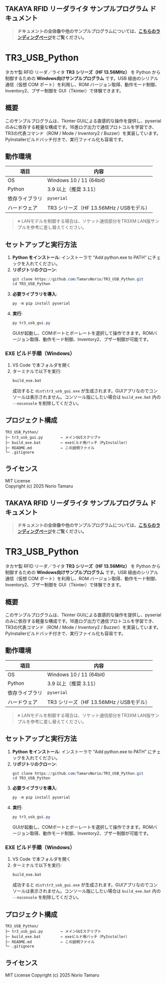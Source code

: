 ## TAKAYA RFID リーダライタ サンプルプログラム ドキュメント

> **ドキュメントの全体像や他のサンプルプログラムについては、[こちらのランディングページ](https://TamaruNorio.github.io/TAKAYA-RFID-Sample-Docs/python/index.md)をご覧ください。**

# TR3_USB_Python

タカヤ製 RFID リーダ／ライタ **TR3 シリーズ（HF 13.56MHz）** を Python から制御するための **Windows向けサンプルプログラム** です。USB 経由のシリアル通信（仮想 COM ポート）を利用し、ROM バージョン取得、動作モード制御、Inventory2、ブザー制御を GUI（Tkinter）で体験できます。

## 概要

このサンプルプログラムは、Tkinter GUIによる直感的な操作を提供し、pyserialのみに依存する軽量な構成です。16進ログ出力で通信プロトコルを学習でき、TR3の代表コマンド（ROM / Mode / Inventory2 / Buzzer）を実装しています。PyInstallerビルドバッチ付きで、実行ファイル化も容易です。

## 動作環境

| 項目 | 内容 |
| ---- | ---- |
| OS | Windows 10 / 11 (64bit) |
| Python | 3.9 以上（推奨 3.11） |
| 依存ライブラリ | `pyserial` |
| ハードウェア | TR3 シリーズ（HF 13.56MHz / USBモデル） |

> ※ LANモデルを制御する場合は、ソケット通信部分をTR3XM LAN版サンプルを参考に差し替えてください。

## セットアップと実行方法

1.  **Python をインストール**: インストーラで “Add python.exe to PATH” にチェックを入れてください。
2.  **リポジトリのクローン**:
    ```powershell
    git clone https://github.com/TamaruNorio/TR3_USB_Python.git
    cd TR3_USB_Python
    ```
3.  **必要ライブラリを導入**:
    ```powershell
    py -m pip install pyserial
    ```
4.  **実行**:
    ```powershell
    py tr3_usb_gui.py
    ```
    GUIが起動し、COMポートとボーレートを選択して操作できます。ROMバージョン取得、動作モード制御、Inventory2、ブザー制御が可能です。

### EXE ビルド手順（Windows）

1.  VS Code で本フォルダを開く
2.  ターミナルで以下を実行:
    ```bat
    build_exe.bat
    ```
    成功すると `dist\tr3_usb_gui.exe` が生成されます。GUIアプリなのでコンソールは表示されません。コンソール版にしたい場合は `build_exe.bat` 内の `--noconsole` を削除してください。

## プロジェクト構成

```
TR3_USB_Python/
├─ tr3_usb_gui.py        ← メインGUIスクリプト
├─ build_exe.bat         ← exeビルド用バッチ（PyInstaller）
├─ README.md             ← この説明ファイル
└─ .gitignore
```

## ライセンス

MIT License  
Copyright (c) 2025 Norio Tamaru

## TAKAYA RFID リーダライタ サンプルプログラム ドキュメント

> **ドキュメントの全体像や他のサンプルプログラムについては、[こちらのランディングページ](https://TamaruNorio.github.io/TAKAYA-RFID-Sample-Docs/python/index.md)をご覧ください。**

# TR3_USB_Python

タカヤ製 RFID リーダ／ライタ **TR3 シリーズ（HF 13.56MHz）** を Python から制御するための **Windows向けサンプルプログラム** です。USB 経由のシリアル通信（仮想 COM ポート）を利用し、ROM バージョン取得、動作モード制御、Inventory2、ブザー制御を GUI（Tkinter）で体験できます。

## 概要

このサンプルプログラムは、Tkinter GUIによる直感的な操作を提供し、pyserialのみに依存する軽量な構成です。16進ログ出力で通信プロトコルを学習でき、TR3の代表コマンド（ROM / Mode / Inventory2 / Buzzer）を実装しています。PyInstallerビルドバッチ付きで、実行ファイル化も容易です。

## 動作環境

| 項目 | 内容 |
| ---- | ---- |
| OS | Windows 10 / 11 (64bit) |
| Python | 3.9 以上（推奨 3.11） |
| 依存ライブラリ | `pyserial` |
| ハードウェア | TR3 シリーズ（HF 13.56MHz / USBモデル） |

> ※ LANモデルを制御する場合は、ソケット通信部分をTR3XM LAN版サンプルを参考に差し替えてください。

## セットアップと実行方法

1.  **Python をインストール**: インストーラで “Add python.exe to PATH” にチェックを入れてください。
2.  **リポジトリのクローン**:
    ```powershell
    git clone https://github.com/TamaruNorio/TR3_USB_Python.git
    cd TR3_USB_Python
    ```
3.  **必要ライブラリを導入**:
    ```powershell
    py -m pip install pyserial
    ```
4.  **実行**:
    ```powershell
    py tr3_usb_gui.py
    ```
    GUIが起動し、COMポートとボーレートを選択して操作できます。ROMバージョン取得、動作モード制御、Inventory2、ブザー制御が可能です。

### EXE ビルド手順（Windows）

1.  VS Code で本フォルダを開く
2.  ターミナルで以下を実行:
    ```bat
    build_exe.bat
    ```
    成功すると `dist\tr3_usb_gui.exe` が生成されます。GUIアプリなのでコンソールは表示されません。コンソール版にしたい場合は `build_exe.bat` 内の `--noconsole` を削除してください。

## プロジェクト構成

```
TR3_USB_Python/
├─ tr3_usb_gui.py        ← メインGUIスクリプト
├─ build_exe.bat         ← exeビルド用バッチ（PyInstaller）
├─ README.md             ← この説明ファイル
└─ .gitignore
```

## ライセンス

MIT License
Copyright (c) 2025 Norio Tamaru
